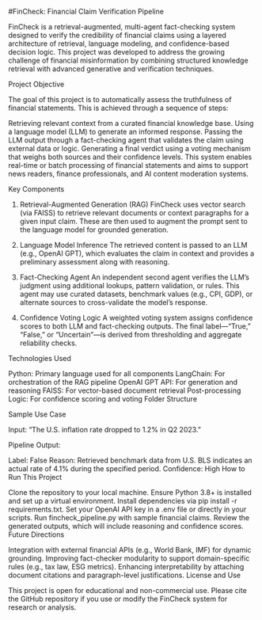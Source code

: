 #FinCheck: Financial Claim Verification Pipeline

FinCheck is a retrieval-augmented, multi-agent fact-checking system designed to verify the credibility of financial claims using a layered architecture of retrieval, language modeling, and confidence-based decision logic. This project was developed to address the growing challenge of financial misinformation by combining structured knowledge retrieval with advanced generative and verification techniques.

Project Objective

The goal of this project is to automatically assess the truthfulness of financial statements. This is achieved through a sequence of steps:

Retrieving relevant context from a curated financial knowledge base.
Using a language model (LLM) to generate an informed response.
Passing the LLM output through a fact-checking agent that validates the claim using external data or logic.
Generating a final verdict using a voting mechanism that weighs both sources and their confidence levels.
This system enables real-time or batch processing of financial statements and aims to support news readers, finance professionals, and AI content moderation systems.

Key Components

1. Retrieval-Augmented Generation (RAG)
FinCheck uses vector search (via FAISS) to retrieve relevant documents or context paragraphs for a given input claim. These are then used to augment the prompt sent to the language model for grounded generation.

2. Language Model Inference
The retrieved content is passed to an LLM (e.g., OpenAI GPT), which evaluates the claim in context and provides a preliminary assessment along with reasoning.

3. Fact-Checking Agent
An independent second agent verifies the LLM’s judgment using additional lookups, pattern validation, or rules. This agent may use curated datasets, benchmark values (e.g., CPI, GDP), or alternate sources to cross-validate the model’s response.

4. Confidence Voting Logic
A weighted voting system assigns confidence scores to both LLM and fact-checking outputs. The final label—“True,” “False,” or “Uncertain”—is derived from thresholding and aggregate reliability checks.

Technologies Used

Python: Primary language used for all components
LangChain: For orchestration of the RAG pipeline
OpenAI GPT API: For generation and reasoning
FAISS: For vector-based document retrieval
Post-processing Logic: For confidence scoring and voting
Folder Structure

Sample Use Case

Input:
“The U.S. inflation rate dropped to 1.2% in Q2 2023.”

Pipeline Output:

Label: False
Reason: Retrieved benchmark data from U.S. BLS indicates an actual rate of 4.1% during the specified period.
Confidence: High
How to Run This Project

Clone the repository to your local machine.
Ensure Python 3.8+ is installed and set up a virtual environment.
Install dependencies via pip install -r requirements.txt.
Set your OpenAI API key in a .env file or directly in your scripts.
Run fincheck_pipeline.py with sample financial claims.
Review the generated outputs, which will include reasoning and confidence scores.
Future Directions

Integration with external financial APIs (e.g., World Bank, IMF) for dynamic grounding.
Improving fact-checker modularity to support domain-specific rules (e.g., tax law, ESG metrics).
Enhancing interpretability by attaching document citations and paragraph-level justifications.
License and Use

This project is open for educational and non-commercial use. Please cite the GitHub repository if you use or modify the FinCheck system for research or analysis.


